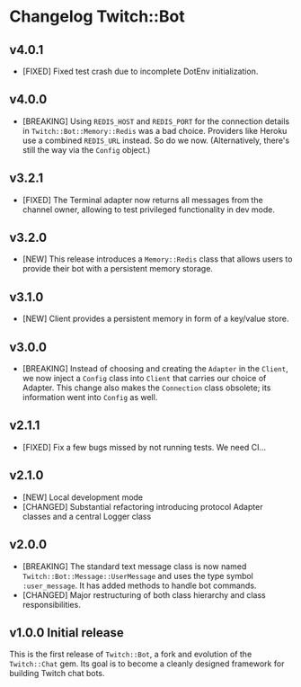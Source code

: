 # Changelog Twitch::Bot

## v4.0.1

* [FIXED] Fixed test crash due to incomplete DotEnv initialization.

## v4.0.0

* [BREAKING] Using `REDIS_HOST` and `REDIS_PORT` for the connection details in `Twitch::Bot::Memory::Redis` was a bad choice. Providers like Heroku use a combined `REDIS_URL` instead. So do we now. (Alternatively, there's still the way via the `Config` object.)

## v3.2.1

* [FIXED] The Terminal adapter now returns all messages from the channel owner, allowing to test privileged functionality in dev mode.

## v3.2.0

* [NEW] This release introduces a `Memory::Redis` class that allows users to provide their bot with a persistent memory storage.

## v3.1.0

* [NEW] Client provides a persistent memory in form of a key/value store.

## v3.0.0

* [BREAKING] Instead of choosing and creating the `Adapter` in the `Client`, we now inject a `Config` class into `Client` that carries our choice of Adapter. This change also makes the `Connection` class obsolete; its information went into `Config` as well.

## v2.1.1

* [FIXED] Fix a few bugs missed by not running tests. We need CI...

## v2.1.0

* [NEW] Local development mode
* [CHANGED] Substantial refactoring introducing protocol Adapter classes and a central Logger class

## v2.0.0

* [BREAKING] The standard text message class is now named
`Twitch::Bot::Message::UserMessage` and uses the type symbol `:user_message`. It has added methods to handle bot commands.
* [CHANGED] Major restructuring of both class hierarchy and class responsibilities.

## v1.0.0 Initial release

This is the first release of `Twitch::Bot`, a fork and evolution of the `Twitch::Chat` gem. Its goal is to become a cleanly designed framework for building Twitch chat bots.
